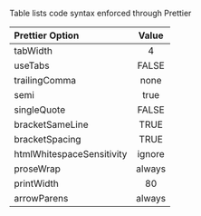
Table lists code syntax enforced through Prettier

| Prettier Option | Value |
| :---- | :----: |
| tabWidth | 4 | 
| useTabs | FALSE | 
| trailingComma | none |
| semi | true |
| singleQuote | FALSE |
| bracketSameLine | TRUE |
| bracketSpacing | TRUE |
| htmlWhitespaceSensitivity | ignore |
| proseWrap | always |
| printWidth | 80 |
| arrowParens | always | 